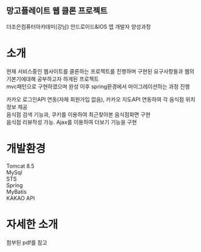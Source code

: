 ## 망고플레이트 웹 클론 프로젝트 

더조은컴퓨터아카데미(강남) 안드로이드&IOS 앱 개발자 양성과정

# 소개
현재 서비스중인 웹사이트를 클론하는 프로젝트를 진행하며 구현된 요구사항들과 웹의 기본기에대해 공부하고자 하게된 프로젝트   
mvc패턴으로 구현하였으며 완성 이후 spring환경에서 마이그레이션하는 과정 진행   

카카오 로그인API 연동(자체 회원가입 없음), 카카오 지도API 연동하여 각 음식점 위치정보 제공   
음식점 검색 기능과, 쿠키를 이용하여 최근찾아본 음식점화면 구현   
음식점 리뷰작성 가능. Ajax를 이용하여 더보기 기능을 구현    

# 개발환경
Tomcat 8.5   
MySql  
STS  
Spring  
MyBatis  
KAKAO API  

# 자세한 소개
첨부된 pdf를 참고
